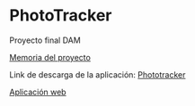 # PhotoTracker
Proyecto final DAM

<a href="https://firebasestorage.googleapis.com/v0/b/phototrack-54e73.appspot.com/o/Memoria%20PhotoTracker.pdf?alt=media&token=d1e0fb9f-b754-4c5c-918c-0cc7f44a1810">Memoria del proyecto</a>

Link de descarga de la aplicación: <a href="https://firebasestorage.googleapis.com/v0/b/phototrack-54e73.appspot.com/o/app-release.apk?alt=media&token=a1a48816-443c-4940-8484-15f915d95bf9">Phototracker</a>

<a href="https://phototrack-54e73.firebaseapp.com/">Aplicación web</a>
